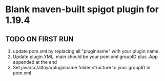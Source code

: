 # Blank maven-built spigot plugin for 1.19.4
## TODO ON FIRST RUN
1. update pom.xml by replacing all "pluginname" with your plugin name.
2. Update plugin.YML, main should be your pom.xml groupID plus .App appended at the end
3. Set java/cc/altoya/pluginname folder structure to your groupID in pom.xml